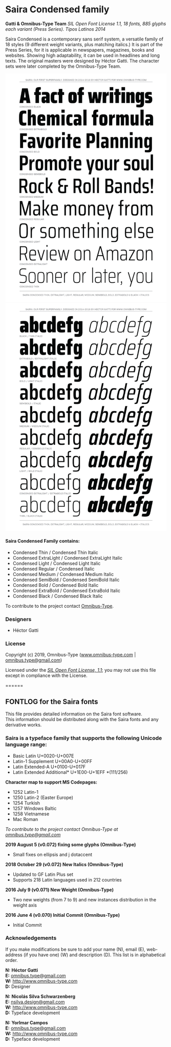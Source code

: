 # Saira Condensed family

**Gatti & Omnibus-Type Team**
*SIL Open Font License 1.1,*
*18 fonts, 885 glyphs each variant (Press Series).*
*Tipos Latinos 2014*

Saira Condensed is a contemporary sans serif system, a versatile family of 18 styles (9 different weight variants, plus matching italics.) It is part of the Press Series, for it is applicable in newspapers, magazines, books and websites. Showing high adaptability, it can be used in headlines and long texts. The original masters were designed by Héctor Gatti. The character sets were later completed by the Omnibus-Type Team.

![Sample of Saira Family.](SairaCond-01.png "Saira Condensed")
![Sample of Saira Family.](SairaCond-02.png "Saira Condensed")


#### Saira Condensed Family contains:
* Condensed Thin / Condensed Thin Italic
* Condensed ExtraLight / Condensed ExtraLight Italic
* Condensed Light / Condensed Light Italic
* Condensed Regular / Condensed Italic
* Condensed Medium / Condensed Medium Italic
* Condensed SemiBold / Condensed SemiBold Italic
* Condensed Bold / Condensed Bold Italic
* Condensed ExtraBold / Condensed ExtraBold Italic
* Condensed Black / Condensed Black Italic

To contribute to the project contact [Omnibus-Type](http://omnibus-type.com/).

### Designers

* Héctor Gatti

### License

Copyright (c) 2019, Omnibus-Type (www.omnibus-type.com | omnibus.type@gmail.com)

Licensed under the [*SIL Open Font License, 1.1*](http://scripts.sil.org/OFL); you may not use this file except in compliance with the License.

======
## FONTLOG for the Saira fonts

This file provides detailed information on the Saira font software.  
This information should be distributed along with the Saira fonts and any derivative works.

### Saira is a typeface family that supports the following Unicode language range: 

* Basic Latin 					U+0020-U+007E
* Latin-1 Supplement 			U+00A0-U+00FF
* Latin Extended-A 				U+0100-U+017F
* Latin Extended Additional*	U+1E00-U+1EFF *(111/256)

**Character map to support MS Codepages:**
* 1252 Latin-1
* 1250 Latin-2 (Easter Europe)
* 1254 Turkish
* 1257 Windows Baltic
* 1258 Vietnamese
* Mac Roman

*To contribute to the project contact Omnibus-Type at omnibus.type@gmail.com*

**2019 August 5 (v0.072) fixing some glyphs (Omnibus-Type)**
- Small fixes on ellipsis and j dotaccent

**2018 October 29 (v0.072) New Italics (Omnibus-Type)**
- Updated to GF Latin Plus set
- Supports 218 Latin languages used in 212 countries

**2016 July 9 (v0.071) New Weight (Omnibus-Type)**
- Two new weights (from 7 to 9) and new instances distribution in the weight axis

**2016 June 4 (v0.070) Initial Commit (Omnibus-Type)**
- Initial Commit

### Acknowledgements

If you make modifications be sure to add your name (N), email (E), web-address
(if you have one) (W) and description (D). This list is in alphabetical order.


**N:** **Héctor Gatti**  
**E:** omnibus.type@gmail.com  
**W:** http://www.omnibus-type.com  
**D:** Designer

**N:** **Nicolás Silva Schwarzenberg**  
**E:** nsilva.design@gmail.com  
**W:** http://www.omnibus-type.com  
**D:** Typeface development  

**N:** **Yorlmar Campos**  
**E:** omnibus.type@gmail.com  
**W:** http://www.omnibus-type.com  
**D:** Typeface development
